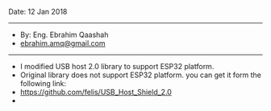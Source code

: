 

Date: 12 Jan 2018   

---------
- By:  Eng. Ebrahim Qaashah
- ebrahim.amq@gmail.com


----------



- I modified  USB host 2.0 library to support ESP32 platform.
- Original library does not support ESP32 platform. you can get it form the following link:
- https://github.com/felis/USB_Host_Shield_2.0
- 
